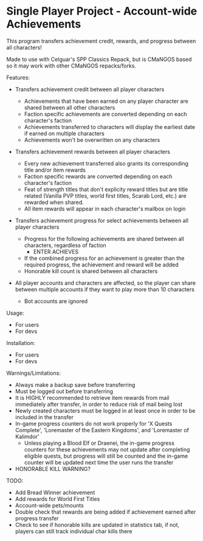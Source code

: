 # Single Player Project - Account-wide Achievements
This program transfers achievement credit, rewards, and progress between all characters!

Made to use with Celguar's SPP Classics Repack, but is CMaNGOS based so it may work with other CMaNGOS repacks/forks.

Features: 
- Transfers achievement credit between all player characters
  - Achievements that have been earned on any player character are shared between all other characters
  - Faction specific achievements are converted depending on each character's faction
  - Achievements transferred to characters will display the earliest date if earned on multiple characters
  - Achievements won't be overwritten on any characters

- Transfers achievement rewards between all player characters
  - Every new achievement transferred also grants its corresponding title and/or item rewards
  - Faction specific rewards are converted depending on each character's faction
  - Feat of strength titles that don't explicity reward titles but are title related (Vanilla PVP titles, world first titles, Scarab Lord, etc.) are rewarded when shared.
  - All item rewards will appear in each character's mailbox on login 

- Transfers achievement progress for select achievements between all player characters
  - Progress for the following achievements are shared between all characters, regardless of faction
    - ENTER ACHIEVES
  - If the combined progress for an achievement is greater than the required progress, the achievement and reward will be added
  - Honorable kill count is shared between all characters

- All player accounts and characters are affected, so the player can share between multiple accounts if they want to play more than 10 characters
  - Bot accounts are ignored
  

Usage:
  - For users
  - For devs

Installation:
  - For users
  - For devs
  
Warnings/Limitations:
  - Always make a backup save before transferring
  - Must be logged out before transferring
  - It is HIGHLY recommended to retrieve item rewards from mail immediately after transfer, in order to reduce risk of mail being lost
  - Newly created characters must be logged in at least once in order to be included in the transfer
  - In-game progress counters do not work properly for 'X Quests Complete', 'Loremaster of the Eastern Kingdoms', and 'Loremaster of Kalimdor'
    - Unless playing a Blood Elf or Draenei, the in-game progress counters for these achievements may not update after completing eligible quests, but progress will still be counted and the in-game counter will be updated next time the user runs the transfer
  - HONORABLE KILL WARNING?



TODO: 
- Add Bread Winner achievement
- Add rewards for World First Titles
- Account-wide pets/mounts
- Double check that rewards are being added if achievement earned after progress transfer
- Check to see if honorable kills are updated in statistics tab, if not, players can still track individual char kills there
